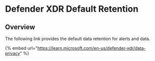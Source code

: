 # Defender XDR Default Retention

## Overview

The following link provides the default data retention for alerts and data.

{% embed url="https://learn.microsoft.com/en-us/defender-xdr/data-privacy" %}
